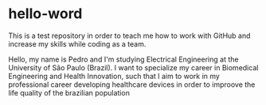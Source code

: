 # hello-word
This is a test repository in order to teach me how to work with GitHub and increase my skills while coding as a team.

Hello, my name is Pedro and I'm studying Electrical Engineering at the University of São Paulo (Brazil). I want to specialize my career in Biomedical Engineering and Health Innovation, such that I aim to work in my professional career developing healthcare devices in order to improove the life quality of the brazilian population
